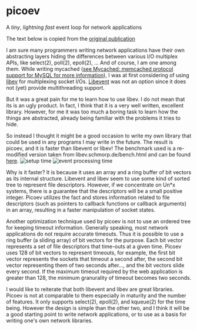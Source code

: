picoev
======

A *tiny*, *lightning fast* event loop for network applications

The text below is copied from the [original publication](http://developer.cybozu.co.jp/archives/kazuho/2009/08/picoev-a-tiny-e.html)

I am sure many programmers writing network applications have their own abstracting layers hiding the differences between various I/O multiplex APIs, like select(2), poll(2), epoll(2), ... And of course, I am one among them.  While writing mycached ([see Mycached: memcached protocol support for MySQL for more information](http://developer.cybozu.co.jp/archives/kazuho/2009/08/mycached-memcac.html)), I was at first considering of using [libev](http://software.schmorp.de/pkg/libev.html) for multiplexing socket I/Os. [Libevent](http://www.monkey.org/~provos/libevent/) was not an option since it does not (yet) provide multithreading support.

But it was a great pain for me to learn how to use libev.  I do not mean that its is an ugly product.  In fact, I think that it is a very well written, excellent library.  However, for me it was too much a boring task to learn how the things are abstracted, already being familiar with the problems it tries to hide.

So instead I thought it might be a good occasion to write my own library that could be used in any programs I may write in the future.  The result is picoev, and it is faster than libevent or libev!  The benchmark used is a re-modified version taken from libev.schmorp.de/bench.html and can be found [here](http://coderepos.org/share/browser/lang/c/picoev/trunk/example/bench.c).
![setup time](http://developer.cybozu.co.jp/archives/kazuho/files/picoev_setup.png)
![event processing time](http://developer.cybozu.co.jp/archives/kazuho/files/picoev_event.png)

Why is it faster?  It is because it uses an array and a ring buffer of bit vectors as its internal structure.  Libevent and libev seem to use some kind of sorted tree to represent file descriptors.  However, if we concentrate on Un*x systems, there is a guarantee that the descriptors will be a small positive integer.  Picoev utilizes the fact and stores information related to file descriptors (such as pointers to callback functions or callback arguments) in an array, resulting in a faster manipulation of socket states.

Another optimization technique used by picoev is not to use an ordered tree for keeping timeout information.  Generally speaking, most network applications do not require accurate timeouts.  Thus it is possible to use a ring buffer (a sliding array) of bit vectors for the purpose.  Each bit vector represents a set of file descriptors that time-outs at a given time.  Picoev uses 128 of bit vectors to represent timeouts, for example, the first bit vector represents the sockets that timeout a second after, the second bit vector representing them of two seconds after..., and the bit vectors slide every second.  If the maximum timeout required by the web application is greater than 128, the minimum granurality of timeout becomes two seconds.

I would like to reiterate that both libevent and libev are great libraries.  Picoev is not at comparable to them especially in maturity and the number of features.  It only supports select(2), epoll(2), and kqueue(2) for the time being.  However the design is simple than the other two, and I think it will be a good starting point to write network applications, or to use as a basis for writing one's own network libraries.

